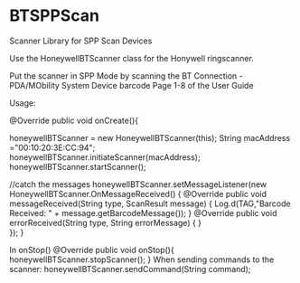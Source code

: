 # BTSPPScan
Scanner Library for SPP Scan Devices

Use the HoneywellBTScanner class for the Honywell ringscanner.

Put the scanner in SPP Mode by scanning the BT Connection -  PDA/MObility System Device barcode
Page 1-8 of the User Guide

Usage:

@Override
public void onCreate(){
   

  honeywellBTScanner = new HoneywellBTScanner(this);
  String macAddress ="00:10:20:3E:CC:94";        
  honeywellBTScanner.initiateScanner(macAddress);
  honeywellBTScanner.startScanner();

  //catch the messages
  honeywellBTScanner.setMessageListener(new HoneywellBTScanner.OnMessageReceived() {
      @Override
      public void messageReceived(String type, ScanResult message) {
            Log.d(TAG,"Barcode Received: " + message.getBarcodeMessage());
      }
      @Override
      public void errorReceived(String type, String errorMessage) {
      }        
   });
}

In onStop()
@Override
public void onStop(){
   honeywellBTScanner.stopScanner();
}
When sending commands to the scanner:
  honeywellBTScanner.sendCommand(String command);
  
  
